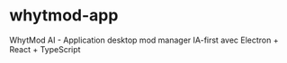 # whytmod-app
WhytMod AI - Application desktop mod manager IA-first avec Electron + React + TypeScript

